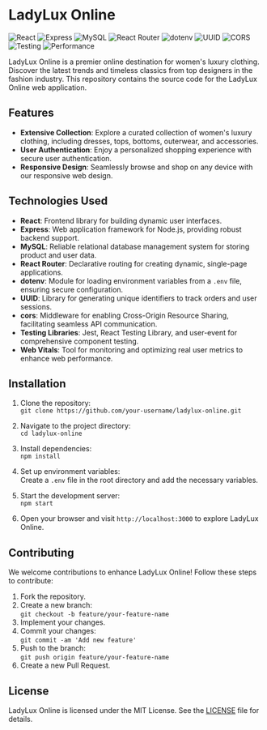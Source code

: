 # LadyLux Online

![React](https://img.shields.io/badge/Frontend-React-blue)
![Express](https://img.shields.io/badge/Backend-Express.js-lightgrey)
![MySQL](https://img.shields.io/badge/Database-MySQL-blue)
![React Router](https://img.shields.io/badge/Router-React%20Router-red)
![dotenv](https://img.shields.io/badge/Env-dotenv-9cf)
![UUID](https://img.shields.io/badge/ID-UUID-yellow)
![CORS](https://img.shields.io/badge/API%20Access-CORS-brightgreen)
![Testing](https://img.shields.io/badge/Testing-Jest%20%26%20RTL-red)
![Performance](https://img.shields.io/badge/Monitoring-Web%20Vitals-purple)

LadyLux Online is a premier online destination for women's luxury clothing. Discover the latest trends and timeless classics from top designers in the fashion industry. This repository contains the source code for the LadyLux Online web application.

## Features

- **Extensive Collection**: Explore a curated collection of women's luxury clothing, including dresses, tops, bottoms, outerwear, and accessories.
- **User Authentication**: Enjoy a personalized shopping experience with secure user authentication.
- **Responsive Design**: Seamlessly browse and shop on any device with our responsive web design.

## Technologies Used

- **React**: Frontend library for building dynamic user interfaces.
- **Express**: Web application framework for Node.js, providing robust backend support.
- **MySQL**: Reliable relational database management system for storing product and user data.
- **React Router**: Declarative routing for creating dynamic, single-page applications.
- **dotenv**: Module for loading environment variables from a `.env` file, ensuring secure configuration.
- **UUID**: Library for generating unique identifiers to track orders and user sessions.
- **cors**: Middleware for enabling Cross-Origin Resource Sharing, facilitating seamless API communication.
- **Testing Libraries**: Jest, React Testing Library, and user-event for comprehensive component testing.
- **Web Vitals**: Tool for monitoring and optimizing real user metrics to enhance web performance.

## Installation

1. Clone the repository:  
   `git clone https://github.com/your-username/ladylux-online.git`

2. Navigate to the project directory:  
   `cd ladylux-online`

3. Install dependencies:  
   `npm install`

4. Set up environment variables:  
   Create a `.env` file in the root directory and add the necessary variables.

5. Start the development server:  
   `npm start`

6. Open your browser and visit `http://localhost:3000` to explore LadyLux Online.

## Contributing

We welcome contributions to enhance LadyLux Online! Follow these steps to contribute:

1. Fork the repository.
2. Create a new branch:  
   `git checkout -b feature/your-feature-name`
3. Implement your changes.
4. Commit your changes:  
   `git commit -am 'Add new feature'`
5. Push to the branch:  
   `git push origin feature/your-feature-name`
6. Create a new Pull Request.

## License

LadyLux Online is licensed under the MIT License. See the [LICENSE](LICENSE) file for details.
